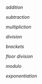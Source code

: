 <!-- ints -->
<!-- FLOATS -->
<!-- ARITHMETIC -->

_addition_

_subtraction_

_multipliction_

_division_

_brackets_

_floor division_

_modulo_

_exponentiation_
